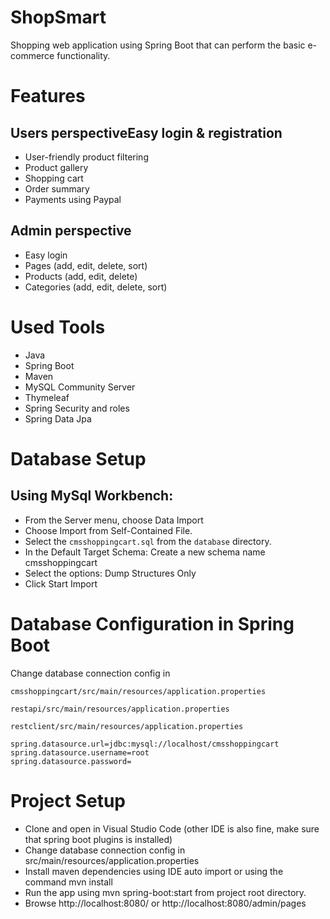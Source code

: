 # ShopSmart
Shopping web application using Spring Boot that can perform the basic e-commerce functionality.

# Features

## Users perspectiveEasy login & registration
* User-friendly product filtering
* Product gallery
* Shopping cart
* Order summary
* Payments using Paypal

## Admin perspective
* Easy login
* Pages (add, edit, delete, sort)
* Products (add, edit, delete)
* Categories (add, edit, delete, sort)

# Used Tools
* Java 
* Spring Boot 
* Maven 
* MySQL Community Server
* Thymeleaf
* Spring Security and roles
* Spring Data Jpa

# Database Setup

## Using MySql Workbench:
* From the Server menu, choose Data Import
* Choose Import from Self-Contained File.
* Select the `cmsshoppingcart.sql` from the `database` directory.
* In the Default Target Schema: Create a new schema name cmsshoppingcart
* Select the options: Dump Structures Only
* Click Start Import
  
# Database Configuration in Spring Boot
Change database connection config in

`cmsshoppingcart/src/main/resources/application.properties`

`restapi/src/main/resources/application.properties`

`restclient/src/main/resources/application.properties`

    spring.datasource.url=jdbc:mysql://localhost/cmsshoppingcart
    spring.datasource.username=root
    spring.datasource.password=

# Project Setup
* Clone and open in Visual Studio Code (other IDE is also fine, make sure that spring boot plugins is installed)
* Change database connection config in src/main/resources/application.properties
* Install maven dependencies using IDE auto import or using the command mvn install
* Run the app using mvn spring-boot:start from project root directory.
* Browse http://localhost:8080/ or http://localhost:8080/admin/pages
